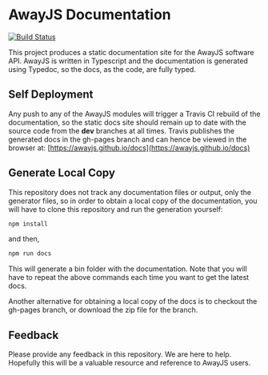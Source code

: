 # AwayJS Documentation
[![Build Status](https://travis-ci.org/awayjs/docs.svg?branch=dev)](https://travis-ci.org/awayjs/docs)

This project produces a static documentation site for the AwayJS software API.
AwayJS is written in Typescript and the documentation is generated using Typedoc,
so the docs, as the code, are fully typed.

## Self Deployment

Any push to any of the AwayJS modules will trigger a Travis CI rebuild of the documentation,
so the static docs site should remain up to date with the source code from the **dev** branches at
all times. Travis publishes the generated docs in the gh-pages branch and can hence be viewed in the browser at:
[https://awayjs.github.io/docs](https://awayjs.github.io/docs)

## Generate Local Copy

This repository does not track any documentation files or output, only the generator files, so
in order to obtain a local copy of the documentation, you will have to clone this repository and 
run the generation yourself:

```typescript
npm install
```

and then,

```typescript
npm run docs
```

This will generate a bin folder with the documentation. Note that you will have to repeat the above
commands each time you want to get the latest docs.

Another alternative for obtaining a local copy of the docs is to checkout the gh-pages branch, or download the zip file for the branch.

## Feedback

Please provide any feedback in this repository. We are here to help. 
Hopefully this will be a valuable resource and reference to AwayJS users.

